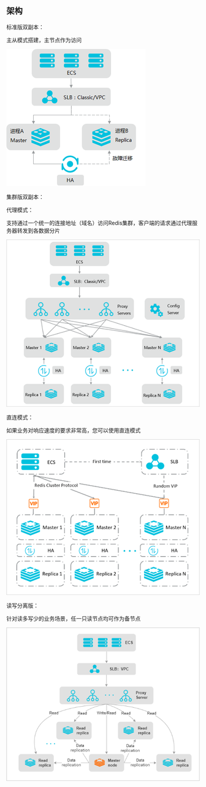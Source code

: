 ## 架构

标准版双副本：

主从模式搭建，主节点作为访问

![Redis标准版-双副本实例架构](assets/p6584.png)



集群版双副本：

代理模式：

支持通过一个统一的连接地址（域名）访问Redis集群，客户端的请求通过代理服务器转发到各数据分片

![img](assets/p880.png)

直连模式：

如果业务对响应速度的要求非常高，您可以使用直连模式

![Redis集群版直连模式服务架构](assets/p76946.png)



读写分离版：

针对读多写少的业务场景，任一只读节点均可作为备节点

![云盘读写分离版](assets/p466378.png)